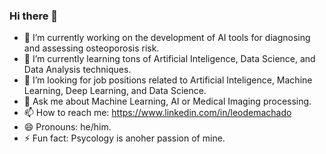 ### Hi there 👋

- 🔭 I’m currently working on the development of AI tools for diagnosing and assessing osteoporosis risk. 
- 🌱 I’m currently learning tons of Artificial Inteligence, Data Science, and Data Analysis techniques.
- 👯 I’m looking for job positions related to Artificial Inteligence, Machine Learning, Deep Learning, and Data Science.
- 💬 Ask me about Machine Learning, AI or Medical Imaging processing.
- 📫 How to reach me: https://www.linkedin.com/in/leodemachado
- 😄 Pronouns: he/him.
- ⚡ Fun fact: Psycology is anoher passion of mine.
